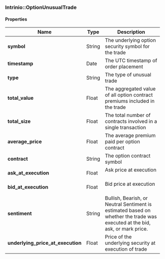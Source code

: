 

[//]: # (CLASS:Intrinio::OptionUnusualTrade)

[//]: # (KIND:object)

### Intrinio::OptionUnusualTrade

#### Properties

[//]: # (START_DEFINITION)

Name | Type | Description
------------ | ------------- | -------------
**symbol** | String | The underlying option security symbol for the trade &nbsp;
**timestamp** | Date | The UTC timestamp of order placement &nbsp;
**type** | String | The type of unusual trade &nbsp;
**total_value** | Float | The aggregated value of all option contract premiums included in the trade &nbsp;
**total_size** | Float | The total number of contracts involved in a single transaction &nbsp;
**average_price** | Float | The average premium paid per option contract &nbsp;
**contract** | String | The option contract symbol &nbsp;
**ask_at_execution** | Float | Ask price at execution &nbsp;
**bid_at_execution** | Float | Bid price at execution &nbsp;
**sentiment** | String | Bullish, Bearish, or Neutral Sentiment is estimated based on whether the trade was executed at the bid, ask, or mark price. &nbsp;
**underlying_price_at_execution** | Float | Price of the underlying security at execution of trade &nbsp;

[//]: # (END_DEFINITION)



